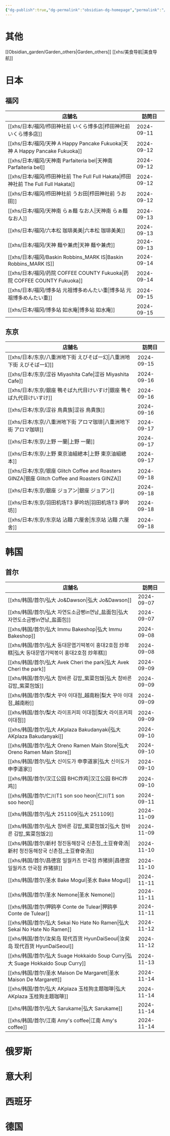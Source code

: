 ```yaml
---
{"dg-publish":true,"dg-permalink":"obsidian-dg-homepage","permalink":"/obsidian-dg-homepage/","tags":["garden","homepage","gardenEntry","gardenEntry","gardenEntry","gardenEntry","gardenEntry"],"updated":"2025-04-14T20:09:22.942+08:00"}
---
```



# 其他
[[Obsidian_garden/Garden_others\|Garden_others]]
[[xhs/美食导航\|美食导航]]

# 日本
## 福冈
| 店舗名                              | 訪問日     |
| ----------------------------------- | ---------- |
| [[xhs/日本/福冈/栉田神社前 いくら博多店\|栉田神社前 いくら博多店]]         | 2024-09-11 |
| [[xhs/日本/福冈/天神 A Happy Pancake Fukuoka\|天神 A Happy Pancake Fukuoka]]    | 2024-09-12 |
| [[xhs/日本/福冈/天神南 Parfaiteria bel\|天神南 Parfaiteria bel]]          | 2024-09-12 |
| [[xhs/日本/福冈/栉田神社前 The Full Full Hakata\|栉田神社前 The Full Full Hakata]] | 2024-09-12 |
| [[xhs/日本/福冈/栉田神社前 うお田\|栉田神社前 うお田]]               | 2024-09-12 |
| [[xhs/日本/福冈/天神南 らぁ麺 なお人\|天神南 らぁ麺 なお人]]            | 2024-09-13 |
| [[xhs/日本/福冈/六本松 珈琲美美\|六本松 珈琲美美]]                 | 2024-09-13 |
| [[xhs/日本/福冈/天神 麺や兼虎\|天神 麺や兼虎]]                   | 2024-09-13 |
| [[xhs/日本/福冈/Baskin Robbins_MARK IS\|Baskin Robbins_MARK IS]]          | 2024-09-14 |
| [[xhs/日本/福冈/药院 COFFEE COUNTY Fukuoka\|药院 COFFEE COUNTY Fukuoka]]      | 2024-09-14 |
| [[xhs/日本/福冈/博多站 元祖博多めんたい重\|博多站 元祖博多めんたい重]]       | 2024-09-15 |
| [[xhs/日本/福冈/博多站 如水庵\|博多站 如水庵]]                   | 2024-09-15 |

## 东京
| 店舗名                                    | 訪問日     |
| ----------------------------------------- | ---------- |
| [[xhs/日本/东京/八重洲地下街 えびそば一幻\|八重洲地下街 えびそば一幻]]             | 2024-09-15 |
| [[xhs/日本/东京/涩谷 Miyashita Cafe\|涩谷 Miyashita Cafe]]                   | 2024-09-16 |
| [[xhs/日本/东京/銀座 鴨そば九代目けいすけ\|銀座 鴨そば九代目けいすけ]]             | 2024-09-16 |
| [[xhs/日本/东京/涩谷 鳥貴族\|涩谷 鳥貴族]]                           | 2024-09-16 |
| [[xhs/日本/东京/八重洲地下街 アロマ珈琲\|八重洲地下街 アロマ珈琲]]               | 2024-09-17 |
| [[xhs/日本/东京/上野 一蘭\|上野 一蘭]]                             | 2024-09-17 |
| [[xhs/日本/东京/上野 東京油組總本\|上野 東京油組總本]]                     | 2024-09-17 |
| [[xhs/日本/东京/银座 Glitch Coffee and Roasters GINZA\|银座 Glitch Coffee and Roasters GINZA]] | 2024-09-18 |
| [[xhs/日本/东京/銀座 ジョアン\|銀座 ジョアン]]                         | 2024-09-18 |
| [[xhs/日本/东京/羽田机场T3 夢吟坊\|羽田机场T3 夢吟坊]]                     | 2024-09-18 |
| [[xhs/日本/东京/东京站 沾麵 六厘舍\|东京站 沾麵 六厘舍]]                    | 2024-09-18 |

# 韩国
## 首尔
| 店舗名                                   | 訪問日     |
| ------------------------------------------ | ---------- |
| [[xhs/韩国/首尔/弘大 Jo&Dawson\|弘大 Jo&Dawson]]                         | 2024-09-07 |
| [[xhs/韩国/首尔/弘大 자연도소금빵in연남_盐面包\|弘大 자연도소금빵in연남_盐面包]]         | 2024-09-07 |
| [[xhs/韩国/首尔/弘大 Immu Bakeshop\|弘大 Immu Bakeshop]]                     | 2024-09-08 |
| [[xhs/韩国/首尔/弘大 동대문엽기떡볶이 홍대2호점 炒年糕\|弘大 동대문엽기떡볶이 홍대2호점 炒年糕]] | 2024-09-08 |
| [[xhs/韩国/首尔/弘大 Avek Cheri the park\|弘大 Avek Cheri the park]]               | 2024-09-09 |
| [[xhs/韩国/首尔/弘大 참바른 김밥_紫菜包饭\|弘大 참바른 김밥_紫菜包饭]]              | 2024-09-09 |
| [[xhs/韩国/首尔/梨大 꾸아 이대점_越南粉\|梨大 꾸아 이대점_越南粉]]                | 2024-09-09 |
| [[xhs/韩国/首尔/梨大 라이프커피 이대점\|梨大 라이프커피 이대점]]                 | 2024-09-09 |
| [[xhs/韩国/首尔/弘大 AKplaza Bakudanyaki\|弘大 AKplaza Bakudanyaki]]               | 2024-09-10 |
| [[xhs/韩国/首尔/弘大 Oreno Ramen Main Store\|弘大 Oreno Ramen Main Store]]            | 2024-09-10 |
| [[xhs/韩国/首尔/弘大 신이도가 申李道家\|弘大 신이도가 申李道家]]                 | 2024-09-10 |
| [[xhs/韩国/首尔/汉江公园 BHC炸鸡\|汉江公园 BHC炸鸡]]                           | 2024-09-10 |
| [[xhs/韩国/首尔/仁川T1 son soo heon\|仁川T1 son soo heon]]                    | 2024-09-11 |
| [[xhs/韩国/首尔/弘大 251109\|弘大 251109]]                            | 2024-11-09 |
| [[xhs/韩国/首尔/弘大 참바른 김밥_紫菜包饭2\|弘大 참바른 김밥_紫菜包饭2]]             | 2024-11-09 |
| [[xhs/韩国/首尔/新村 청진동해장국 신촌점_土豆脊骨汤\|新村 청진동해장국 신촌점_土豆脊骨汤]]    | 2024-11-10 |
| [[xhs/韩国/首尔/昌德宫 일월카츠 안국점 炸猪排\|昌德宫 일월카츠 안국점 炸猪排]]          | 2024-11-10 |
| [[xhs/韩国/首尔/圣水 Bake Mogul\|圣水 Bake Mogul]]                        | 2024-11-11 |
| [[xhs/韩国/首尔/圣水 Nemone\|圣水 Nemone]]                            | 2024-11-11 |
| [[xhs/韩国/首尔/狎鸥亭 Conte de Tulear\|狎鸥亭 Conte de Tulear]]                 | 2024-11-11 |
| [[xhs/韩国/首尔/弘大 Sekai No Hate No Ramen\|弘大 Sekai No Hate No Ramen]]            | 2024-11-12 |
| [[xhs/韩国/首尔/汝矣岛 现代百货 HyunDaiSeoul\|汝矣岛 现代百货 HyunDaiSeoul]]                             | 2024-11-12 |
| [[xhs/韩国/首尔/弘大 Suage Hokkaido Soup Curry\|弘大 Suage Hokkaido Soup Curry]]         | 2024-11-13 |
| [[xhs/韩国/首尔/圣水 Maison De Margarett\|圣水 Maison De Margarett]]               | 2024-11-14 |
| [[xhs/韩国/首尔/弘大 AKplaza 玉桂狗主题咖啡\|弘大 AKplaza 玉桂狗主题咖啡]]                 | 2024-11-14 |
| [[xhs/韩国/首尔/弘大 Sarukame\|弘大 Sarukame]]                          | 2024-11-14 |
| [[xhs/韩国/首尔/江南 Amy's coffee\|江南 Amy's coffee]]                      | 2024-11-14 |

# 俄罗斯

# 意大利

# 西班牙

# 德国

